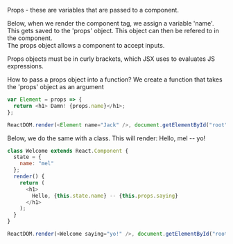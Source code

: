 Props - these are variables that are passed to a component.

Below, when we render the component tag, we assign a variable 'name'.
This gets saved to the 'props' object.
This object can then be refered to in the component.  
The props object allows a component to accept inputs.

Props objects must be in curly brackets, which JSX uses to evaluates JS expressions.

How to pass a props object into a function?
We create a function that takes the 'props' object as an argument

```javascript
var Element = props => {
  return <h1> Damn! {props.name}</h1>;
};

ReactDOM.render(<Element name="Jack" />, document.getElementById("root"));
```

Below, we do the same with a class. This will render: Hello, mel -- yo!

```javascript
class Welcome extends React.Component {
  state = {
    name: "mel"
  };
  render() {
    return (
      <h1>
        Hello, {this.state.name} -- {this.props.saying}
      </h1>
    );
  }
}

ReactDOM.render(<Welcome saying="yo!" />, document.getElementById("root"));
```
